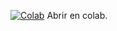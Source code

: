 
[![Colab](https://colab.research.google.com/assets/colab-badge.svg)](\"https://colab.research.google.com/github/Pilo1961/QuestionAnswer_System/blob/master/code/question_answer.ipynb) Abrir en colab.
